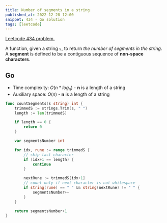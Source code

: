 ```yaml
---
title: Number of segments in a string
published_at: 2022-12-28 12:00
snippet: 434 - Go solution
tags: [leetcode]
---
```


[Leetcode 434 problem.](https://leetcode.com/problems/number-of-segments-in-a-string/)

A function, given a string `s`, to return _the number of segments in the string_.
A **segment** is defined to be a contiguous sequence of **non-space characters**.

## Go

- Time complexity: $O(n * log_{n})$ - **n** is a length of a string
- Auxiliary space: $O(n)$ - **n** is a length of a string

```go
func countSegments(s string) int {
    trimmedS := strings.Trim(s, " ")
    length := len(trimmedS)

    if length == 0 {
        return 0
    }

    var segmentsNumber int

    for idx, rune := range trimmedS {
	    // skip last character
        if (idx+1 == length) {
            continue
        }

        nextRune := trimmedS[idx+1]
	    // count only if next character is not whitespace
        if string(rune) == " " && string(nextRune) != " " {
            segmentsNumber++
        }
    }

    return segmentsNumber+1
}
```
